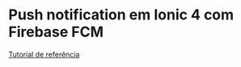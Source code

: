 # Push notification em Ionic 4 com Firebase FCM

[Tutorial de referência](https://www.djamware.com/post/5c6ccd1f80aca754f7a9d1ec/push-notification-using-ionic-4-and-firebase-cloud-messaging)
